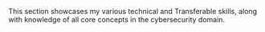This section showcases my various technical and Transferable skills, along with knowledge of all core concepts in the cybersecurity domain.
